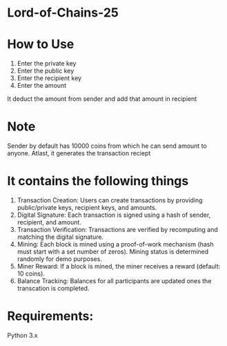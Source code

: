 # Lord-of-Chains-25
# How to Use
1. Enter the private key
2. Enter the public key
3. Enter the recipient key
4. Enter the amount

It deduct the amount from sender and add that amount in recipient
# Note
Sender by default has 10000 coins from which he can send amount to anyone.
Atlast, it generates the transaction reciept

# It contains the following things
1. Transaction Creation: Users can create transactions by providing public/private keys, recipient keys, and amounts.
2. Digital Signature: Each transaction is signed using a hash of sender, recipient, and amount.
3. Transaction Verification: Transactions are verified by recomputing and matching the digital signature.
4. Mining: Each block is mined using a proof-of-work mechanism (hash must start with a set number of zeros). Mining status is determined randomly for demo purposes.
5. Miner Reward: If a block is mined, the miner receives a reward (default: 10 coins).
6. Balance Tracking: Balances for all participants are updated ones the transcation is completed.


# Requirements:
Python 3.x

